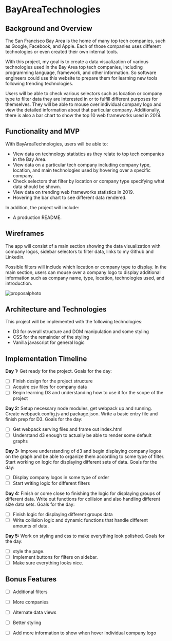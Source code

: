 # BayAreaTechnologies

## Background and Overview 

The San Francisco Bay Area is the home of many top tech companies, such as Google, Facebook, and Apple. Each of those companies uses different technologies or even created their own internal tools.

With this project, my goal is to create a data visualization of various technologies used in the Bay Area top tech companies, including programming language, framework, and other information. So software engineers could use this website to prepare them for learning new tools following trending technologies.

Users will be able to check various selectors such as location or company type to filter data they are interested in or to fulfill different purposes for themselves. They will be able to mouse over individual company logo and view the detailed information about that particular company. Additionally, there is also a bar chart to show the top 10 web frameworks used in 2019.

## Functionality and MVP

With BayAreaTechnologies, users will be able to:

* View data on technology statistics as they relate to top tech companies in the Bay Area.
* View data on a particular tech company including company type, location, and main technologies used by hovering over a specific company.
* Check selectors that filter by location or company type specifying what data should be shown.
* View data on trending web frameworks statistics in 2019.
* Hovering the bar chart to see different data rendered.

In addition, the project will include:

* A production README.

## Wireframes

The app will consist of a main section showing the data visualization with company logos, sidebar selectors to filter data, links to my Github and Linkedin.

Possible filters will include which location or company type to display. In the main section, users can mouse over a company logo to display additional information such as company name, type, location, technologies used, and introduction.

![proposalphoto](https://user-images.githubusercontent.com/53238880/73205075-17484980-40f5-11ea-956b-2ba4d392c11d.png)

## Architecture and Technologies

This project will be implemented with the following technologies:

* D3 for overall structure and DOM manipulation and some styling
* CSS for the remainder of the styling
* Vanilla javascript for general logic

## Implementation Timeline

**Day 1:** Get ready for the project.
Goals for the day:
- [ ] Finish design for the project structure 
- [ ] Acquire csv files for company data
- [ ] Begin learning D3 and understanding how to use it for the scope of the project

**Day 2:** Setup necessary node modules, get webpack up and running. Create webpack.config.js and package.json. Write a basic entry file and finish prep for D3. 
Goals for the day:
- [ ] Get webpack serving files and frame out index.html
- [ ] Understand d3 enough to actually be able to render some default graphs

**Day 3:** Improve understanding of d3 and begin displaying company logos on the graph and be able to organize them according to some type of filter. Start working on logic for displaying different sets of data. 
Goals for the day:
- [ ] Display company logos in some type of order
- [ ] Start writing logic for different filters

**Day 4:** Finish or come close to finishing the logic for displaying groups of different data. Write out functions for collision and also handling different size data sets. 
Goals for the day:
- [ ] Finish logic for displaying different groups data
- [ ] Write collision logic and dynamic functions that handle different amounts of data.

**Day 5:** Work on styling and css to make everything look polished.
Goals for the day:
- [ ] style the page.
- [ ] Implement buttons for filters on sidebar.
- [ ] Make sure everything looks nice.

## Bonus Features

- [ ] Additional filters
- [ ] More companies
- [ ] Alternate data views
- [ ] Better styling
- [ ] Add more information to show when hover individual company logo


